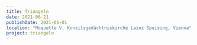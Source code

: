 ```yaml
---
title: Triangeln
date: 2021-06-21
publishDate: 2021-06-01
location: "Moquette V, Konzilsgedächtniskirche Lainz Speising, Vienna"
project: triangeln
---
```


